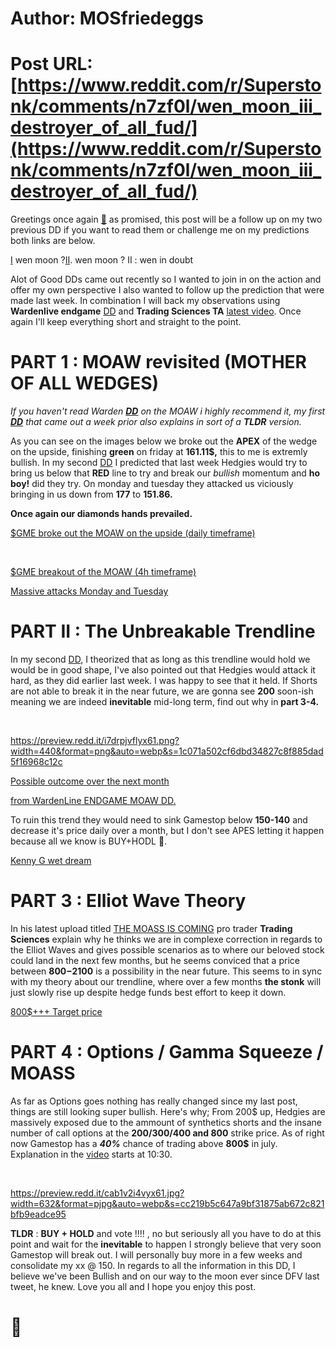 # Author: MOSfriedeggs
# Post URL: [https://www.reddit.com/r/Superstonk/comments/n7zf0l/wen_moon_iii_destroyer_of_all_fud/](https://www.reddit.com/r/Superstonk/comments/n7zf0l/wen_moon_iii_destroyer_of_all_fud/)


Greetings once again  [🦍](https://emojipedia.org/gorilla/) as promised, this post will be a follow up on my two previous DD if you want to read them or challenge me on my predictions both links are below.

[I](https://www.reddit.com/r/Superstonk/comments/n2witz/wen_moon_taddelliot_wavegamma_squeezeoptions/) wen moon ?[II](https://www.reddit.com/r/Superstonk/comments/n4b6kf/wen_moon_ii_wen_in_doubt/). wen moon ? II : wen in doubt

Alot of Good DDs came out recently so I wanted to join in on the action and offer my own perspective I also wanted to follow up the prediction that were made last week. In combination I will back my observations using **Wardenlive endgame** [DD](https://www.reddit.com/r/Superstonk/comments/n5me5g/the_mother_of_all_wedges_an_endgame_dd_technical/) and **Trading Sciences TA** [latest video](https://www.youtube.com/watch?v=riDSUjSdixA). Once again I'll keep everything short and straight to the point.

# PART 1 : MOAW revisited (MOTHER OF ALL WEDGES)

*If you haven't read Warden* [***DD***](https://www.reddit.com/r/Superstonk/comments/n5me5g/the_mother_of_all_wedges_an_endgame_dd_technical/) *on the MOAW i highly recommend it, my first* [***DD***](https://www.reddit.com/r/Superstonk/comments/n2witz/wen_moon_taddelliot_wavegamma_squeezeoptions/) *that came out a week prior also explains in sort of a* ***TLDR*** *version.*

As you can see on the images below we broke out the **APEX** of the wedge on the upside, finishing **green** on friday at **161.11$,** this to me is extremly bullish. In my second [DD](https://www.reddit.com/r/Superstonk/comments/n4b6kf/wen_moon_ii_wen_in_doubt/) I predicted that last week Hedgies would try to bring us below that  **RED** line to try and break our *bullish* momentum and **ho boy!** did they try. On monday and tuesday they attacked us viciously bringing in us down from **177** to **151.86.**

**Once again our diamonds hands prevailed.**

[$GME broke out the MOAW on the upside \(daily timeframe\)](https://preview.redd.it/o8rqos64hyx61.png?width=624&format=png&auto=webp&s=645e405d9ebfa77d9231580dafab84eaff7cb893)

&#x200B;

[$GME breakout of the MOAW \(4h timeframe\)](https://preview.redd.it/auqeq6s0jyx61.png?width=564&format=png&auto=webp&s=59d5ad02c653acf7a13068477ebba7a0f7c4c13a)

[Massive attacks Monday and Tuesday](https://preview.redd.it/oo5wbps9kyx61.png?width=382&format=png&auto=webp&s=3184c336d9fedfd61a646e2c3263e5614c16a30d)

# PART II : The Unbreakable Trendline

In my second [DD](https://www.reddit.com/r/Superstonk/comments/n4b6kf/wen_moon_ii_wen_in_doubt/), I theorized that as long as this trendline would hold we would be in good shape, I've also pointed out that Hedgies would attack it hard, as they did earlier last week. I was happy to see that it held. If Shorts are not able to break it in the near future, we are gonna see **200** soon-ish meaning we are indeed **inevitable** mid-long term, find out why in **part 3-4.**

&#x200B;

https://preview.redd.it/i7drpjvflyx61.png?width=440&format=png&auto=webp&s=1c071a502cf6dbd34827c8f885dad5f16968c12c

[Possible outcome over the next month](https://preview.redd.it/y9iq7yuelyx61.png?width=538&format=png&auto=webp&s=46ec06b20c10193acac8c01300d1c7970bf79c16)

[from WardenLine ENDGAME MOAW DD. ](https://preview.redd.it/fawsvphtmyx61.png?width=1225&format=png&auto=webp&s=f31b3404b97d864751148a0898e6e18e3b9a69c1)

To ruin this trend they would need to sink Gamestop below **150-140** and decrease it's price daily over a month, but I don't see APES letting it happen because all we know is BUY+HODL 🚀.

[Kenny G wet dream](https://preview.redd.it/zs58s9thoyx61.png?width=380&format=png&auto=webp&s=dbeacc76fc214a130d7e508bbc1871089f66b651)

# 

# PART 3 : Elliot Wave Theory 

In his latest upload titled [THE MOASS IS COMING](https://youtu.be/riDSUjSdixA?t=199) pro trader **Trading Sciences** explain why he thinks  we are in complexe correction in regards to the Elliot Waves and gives possible scenarios as to where our beloved stock could land in the next few months, but he seems conviced that a price between **800$-2100$** is a possibility in the near future. This seems to in sync with my theory about our trendline, where over a few months **the stonk** will just slowly rise up despite hedge funds best effort to keep it down.

[800$+++ Target price](https://preview.redd.it/gd9el5d1ryx61.png?width=1218&format=png&auto=webp&s=8d952d148d7e3e93b68f5b4a48f4c140cce21f6c)

# PART 4 : Options / Gamma Squeeze / MOASS

As far as Options goes nothing has really changed since my last post, things are still looking super bullish. Here's why; From 200$ up, Hedgies are massively exposed due to the ammount of synthetics shorts and the insane number of call options at the **200/300/400 and 800** strike price. As of right now Gamestop has a ***40%*** chance of trading above **800$** in july. Explanation in the [video](https://youtu.be/riDSUjSdixA?t=629) starts at 10:30.

&#x200B;

https://preview.redd.it/cab1v2i4vyx61.jpg?width=632&format=pjpg&auto=webp&s=cc219b5c647a9bf31875ab672c821bfb9eadce95

**TLDR** : **BUY + HOLD**  and vote !!!! , no but seriously all you have to do at this point and wait for the **inevitable** to happen I strongly believe that very soon Gamestop will break out. I will personally buy more in a few weeks and consolidate my xx @ 150. In regards to all the information in this DD, I believe we've been Bullish and on our way to the moon ever since DFV last tweet, he knew. Love you all and I hope you enjoy this post.

# 🚀
